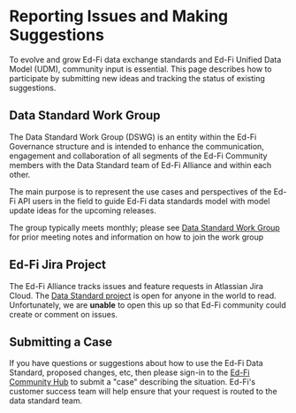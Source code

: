 # Reporting Issues and Making Suggestions

To evolve and grow Ed-Fi data exchange standards and Ed-Fi Unified Data Model
(UDM), community input is essential. This page describes how to participate by
submitting new ideas and tracking the status of existing suggestions.

## Data Standard Work Group

The Data Standard Work Group (DSWG) is an entity within the Ed-Fi Governance
structure and is intended to enhance the communication, engagement and
collaboration of all segments of the Ed-Fi Community members with the Data
Standard team of Ed-Fi Alliance and within each other.

The main purpose is to represent the use cases and perspectives of the Ed-Fi API
users in the field to guide Ed-Fi data standards model with model update ideas
for the upcoming releases.

The group typically meets monthly; please see [Data Standard Work
Group](https://edfi.atlassian.net/wiki/spaces/GOV/pages/263127121/Data+Standard+Work+Group)
for prior meeting notes and information on how to join the work group

## Ed-Fi Jira Project

The Ed-Fi Alliance tracks issues and feature requests in Atlassian Jira Cloud.
The [Data Standard
project](https://edfi.atlassian.net/jira/software/c/projects/DATASTD/issues?jql=project%20%3D%20%22DATASTD%22%20ORDER%20BY%20created%20DESC)
is open for anyone in the world to read. Unfortunately, we are **unable** to
open this up so that Ed-Fi community could create or comment on issues.

## Submitting a Case

If you have questions or suggestions about how to use the Ed-Fi Data Standard,
proposed changes, etc, then please sign-in to the [Ed-Fi Community
Hub](https://community.ed-fi.org) to submit a "case" describing the situation.
Ed-Fi's customer success team will help ensure that your request is routed to
the data standard team.
